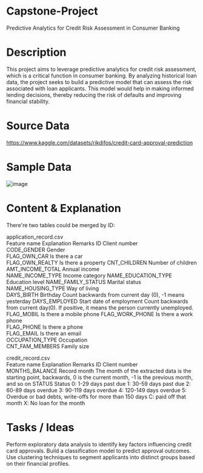# Capstone-Project
Predictive Analytics for Credit Risk Assessment in Consumer Banking

# Description
This project aims to leverage predictive analytics for credit risk assessment, which is a critical function in consumer banking. By analyzing historical loan data, the project seeks to build a predictive model that can assess the risk associated with loan applicants. This model would help in making informed lending decisions, thereby reducing the risk of defaults and improving financial stability.

# Source Data
https://www.kaggle.com/datasets/rikdifos/credit-card-approval-prediction

# Sample Data
![image](https://github.com/TyShuro/Capstone-Project/assets/115968439/3fc2996d-7a62-4a47-870f-fe1c1dda485f)

# Content & Explanation
There're two tables could be merged by ID:

application_record.csv		
Feature name	Explanation	Remarks
ID	Client number	
CODE_GENDER	Gender	
FLAG_OWN_CAR	Is there a car	
FLAG_OWN_REALTY	Is there a property	
CNT_CHILDREN	Number of children	
AMT_INCOME_TOTAL	Annual income	
NAME_INCOME_TYPE	Income category	
NAME_EDUCATION_TYPE	Education level	
NAME_FAMILY_STATUS	Marital status	
NAME_HOUSING_TYPE	Way of living	
DAYS_BIRTH	Birthday	Count backwards from current day (0), -1 means yesterday
DAYS_EMPLOYED	Start date of employment	Count backwards from current day(0). If positive, it means the person currently unemployed.
FLAG_MOBIL	Is there a mobile phone	
FLAG_WORK_PHONE	Is there a work phone	
FLAG_PHONE	Is there a phone	
FLAG_EMAIL	Is there an email	
OCCUPATION_TYPE	Occupation	
CNT_FAM_MEMBERS	Family size	

credit_record.csv		
Feature name	Explanation	Remarks
ID	Client number	
MONTHS_BALANCE	Record month	The month of the extracted data is the starting point, backwards, 0 is the current month, -1 is the previous month, and so on
STATUS	Status	0: 1-29 days past due 1: 30-59 days past due 2: 60-89 days overdue 3: 90-119 days overdue 4: 120-149 days overdue 5: Overdue or bad debts, write-offs for more than 150 days C: paid off that month X: No loan for the month

# Tasks / Ideas

Perform exploratory data analysis to identify key factors influencing credit card approvals.
Build a classification model to predict approval outcomes.
Use clustering techniques to segment applicants into distinct groups based on their financial profiles.
